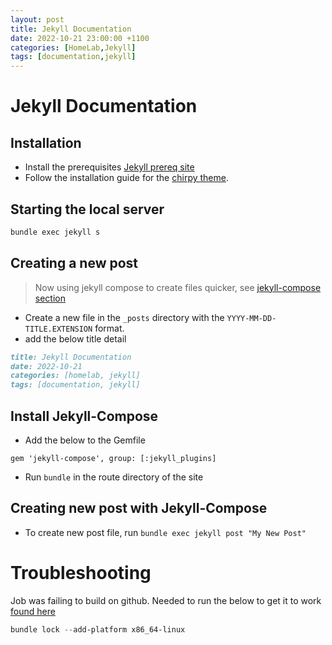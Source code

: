 ```yaml
---
layout: post
title: Jekyll Documentation
date: 2022-10-21 23:00:00 +1100
categories: [HomeLab,Jekyll]
tags: [documentation,jekyll]
---
```


# Jekyll Documentation

## Installation 
- Install the prerequisites [Jekyll prereq site](https://jekyllrb.com/docs/installation/)
- Follow the installation guide for the [chirpy theme](https://github.com/cotes2020/jekyll-theme-chirpy).

## Starting the local server 
```bash
bundle exec jekyll s
```

## Creating a new post

> Now using jekyll compose to create files quicker, see [jekyll-compose section](#creating-new-post-with-jekyll-compose)

- Create a new file in the `_posts` directory with the `YYYY-MM-DD-TITLE.EXTENSION` format. 
- add the below title detail

```markdown
title: Jekyll Documentation
date: 2022-10-21
categories: [homelab, jekyll]
tags: [documentation, jekyll]
```

## Install Jekyll-Compose

- Add the below to the Gemfile
```
gem 'jekyll-compose', group: [:jekyll_plugins]
```
- Run `bundle` in the route directory of the site

## Creating new post with Jekyll-Compose

- To create new post file, run `bundle exec jekyll post "My New Post"`

# Troubleshooting
Job was failing to build on github. Needed to run the below to get it to work [found here](https://stackoverflow.com/questions/72331753/ruby-and-rails-github-action-exit-code-16)
```powershell
bundle lock --add-platform x86_64-linux
```
